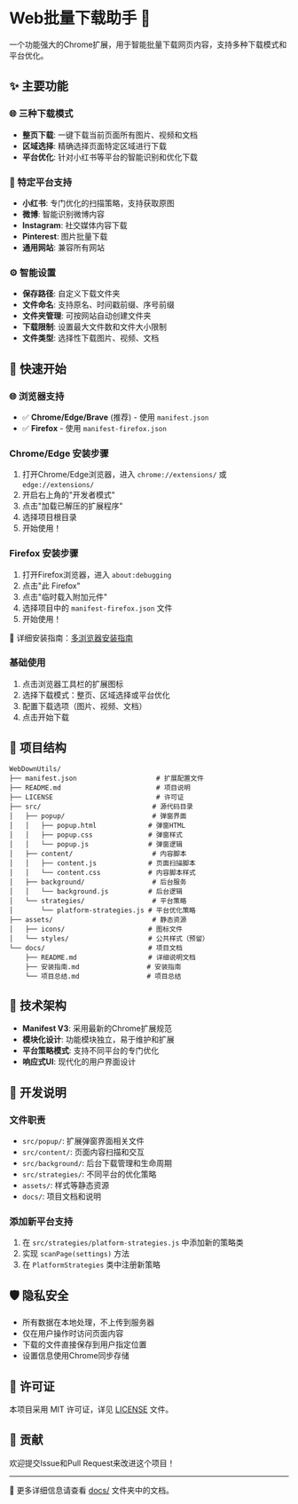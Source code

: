 # Web批量下载助手 🚀

一个功能强大的Chrome扩展，用于智能批量下载网页内容，支持多种下载模式和平台优化。

## ✨ 主要功能

### 🌐 三种下载模式
- **整页下载**: 一键下载当前页面所有图片、视频和文档
- **区域选择**: 精确选择页面特定区域进行下载  
- **平台优化**: 针对小红书等平台的智能识别和优化下载

### 🎯 特定平台支持
- **小红书**: 专门优化的扫描策略，支持获取原图
- **微博**: 智能识别微博内容
- **Instagram**: 社交媒体内容下载
- **Pinterest**: 图片批量下载
- **通用网站**: 兼容所有网站

### ⚙️ 智能设置
- **保存路径**: 自定义下载文件夹
- **文件命名**: 支持原名、时间戳前缀、序号前缀
- **文件夹管理**: 可按网站自动创建文件夹
- **下载限制**: 设置最大文件数和文件大小限制
- **文件类型**: 选择性下载图片、视频、文档

## 🚀 快速开始

### 🌐 浏览器支持
- ✅ **Chrome/Edge/Brave** (推荐) - 使用 `manifest.json`
- ✅ **Firefox** - 使用 `manifest-firefox.json`

### Chrome/Edge 安装步骤
1. 打开Chrome/Edge浏览器，进入 `chrome://extensions/` 或 `edge://extensions/`
2. 开启右上角的"开发者模式"
3. 点击"加载已解压的扩展程序"
4. 选择项目根目录
5. 开始使用！

### Firefox 安装步骤
1. 打开Firefox浏览器，进入 `about:debugging`
2. 点击"此 Firefox"
3. 点击"临时载入附加元件"
4. 选择项目中的 `manifest-firefox.json` 文件
5. 开始使用！

📖 详细安装指南：[多浏览器安装指南](docs/安装指南.md)

### 基础使用
1. 点击浏览器工具栏的扩展图标
2. 选择下载模式：整页、区域选择或平台优化
3. 配置下载选项（图片、视频、文档）
4. 点击开始下载

## 📁 项目结构

```
WebDownUtils/
├── manifest.json                    # 扩展配置文件
├── README.md                        # 项目说明
├── LICENSE                          # 许可证
├── src/                            # 源代码目录
│   ├── popup/                      # 弹窗界面
│   │   ├── popup.html             # 弹窗HTML
│   │   ├── popup.css              # 弹窗样式
│   │   └── popup.js               # 弹窗逻辑
│   ├── content/                    # 内容脚本
│   │   ├── content.js             # 页面扫描脚本
│   │   └── content.css            # 内容脚本样式
│   ├── background/                 # 后台服务
│   │   └── background.js          # 后台逻辑
│   └── strategies/                 # 平台策略
│       └── platform-strategies.js # 平台优化策略
├── assets/                         # 静态资源
│   ├── icons/                     # 图标文件
│   └── styles/                    # 公共样式（预留）
└── docs/                          # 项目文档
    ├── README.md                  # 详细说明文档
    ├── 安装指南.md                 # 安装指南
    └── 项目总结.md                 # 项目总结
```

## 🎨 技术架构

- **Manifest V3**: 采用最新的Chrome扩展规范
- **模块化设计**: 功能模块独立，易于维护和扩展
- **平台策略模式**: 支持不同平台的专门优化
- **响应式UI**: 现代化的用户界面设计

## 🔧 开发说明

### 文件职责
- `src/popup/`: 扩展弹窗界面相关文件
- `src/content/`: 页面内容扫描和交互
- `src/background/`: 后台下载管理和生命周期
- `src/strategies/`: 不同平台的优化策略
- `assets/`: 样式等静态资源
- `docs/`: 项目文档和说明

### 添加新平台支持
1. 在 `src/strategies/platform-strategies.js` 中添加新的策略类
2. 实现 `scanPage(settings)` 方法
3. 在 `PlatformStrategies` 类中注册新策略

## 🛡️ 隐私安全

- 所有数据在本地处理，不上传到服务器
- 仅在用户操作时访问页面内容
- 下载的文件直接保存到用户指定位置
- 设置信息使用Chrome同步存储

## 📄 许可证

本项目采用 MIT 许可证，详见 [LICENSE](LICENSE) 文件。

## 🤝 贡献

欢迎提交Issue和Pull Request来改进这个项目！

---

📖 更多详细信息请查看 [docs/](docs/) 文件夹中的文档。 